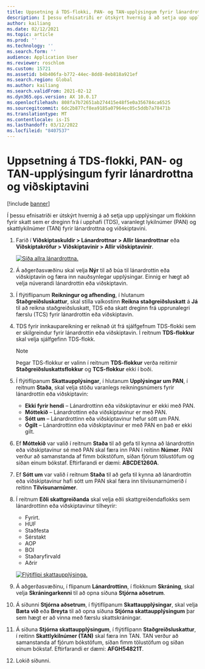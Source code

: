 ```yaml
---
title: Uppsetning á TDS-flokki, PAN- og TAN-upplýsingum fyrir lánardrottna og viðskiptavini
description: Í þessu efnisatriði er útskýrt hvernig á að setja upp upplýsingar um flokkinn fyrir skatt sem er dreginn frá í upphafi (TDS), varanlegt lykilnúmer (PAN) og skattlykilnúmer (TAN) fyrir lánardrottna og viðskiptavini.
author: kailiang
ms.date: 02/12/2021
ms.topic: article
ms.prod: ''
ms.technology: ''
ms.search.form: ''
audience: Application User
ms.reviewer: roschlom
ms.custom: 15721
ms.assetid: b4b406fa-b772-44ec-8dd8-8eb818a921ef
ms.search.region: Global
ms.author: kailiang
ms.search.validFrom: 2021-02-12
ms.dyn365.ops.version: AX 10.0.17
ms.openlocfilehash: 808fa7b72651ab274415e48f5e0a356784ca6525
ms.sourcegitcommit: 6dc2b877cf8ea9185a07964ec05c5ddb7a78471b
ms.translationtype: MT
ms.contentlocale: is-IS
ms.lasthandoff: 03/12/2022
ms.locfileid: "8407537"
---
```

# <a name="tds-group-pan-and-tan-information-setup-for-vendors-and-customers"></a>Uppsetning á TDS-flokki, PAN- og TAN-upplýsingum fyrir lánardrottna og viðskiptavini

[!include [banner](../includes/banner.md)]

Í þessu efnisatriði er útskýrt hvernig á að setja upp upplýsingar um flokkinn fyrir skatt sem er dreginn frá í upphafi (TDS), varanlegt lykilnúmer (PAN) og skattlykilnúmer (TAN) fyrir lánardrottna og viðskiptavini.

1. Farið í **Viðskiptaskuldir \> Lánardrottnar \> Allir lánardrottnar** eða **Viðskiptakröfur \> Viðskiptavinir \> Allir viðskiptavinir**.

    [![Síða allra lánardrottna.](./media/apac-ind-TDS-55.png)](./media/apac-ind-TDS-55.png)

2. Á aðgerðasvæðinu skal velja **Nýr** til að búa til lánardrottin eða viðskiptavin og færa inn nauðsynlegar upplýsingar. Einnig er hægt að velja núverandi lánardrottin eða viðskiptavin.
3. Í flýtiflipanum **Reikningur og afhending**, í hlutanum **Staðgreiðsluskattur**, skal stilla valkostinn **Reikna staðgreiðsluskatt** á **Já** til að reikna staðgreiðsluskatt, TDS eða skatt dreginn frá upprunalegri færslu (TCS) fyrir lánardrottin eða viðskiptavin.
4. TDS fyrir innkaupareikning er reiknað út frá sjálfgefnum TDS-flokki sem er skilgreindur fyrir lánardrottin eða viðskiptavin. Í reitnum **TDS-flokkur** skal velja sjálfgefinn TDS-flokk.

    > [!NOTE]
    > Þegar TDS-flokkur er valinn í reitnum **TDS-flokkur** verða reitirnir **Staðgreiðsluskattsflokkur** og **TCS-flokkur** ekki í boði.

5. Í flýtiflipanum **Skattaupplýsingar**, í hlutanum **Upplýsingar um PAN**, í reitnum **Staða**, skal velja stöðu varanlegs reikningsnúmers fyrir lánardrottin eða viðskiptavin:

    - **Ekki fyrir hendi** – Lánardrottinn eða viðskiptavinur er ekki með PAN.
    - **Móttekið** – Lánardrottinn eða viðskiptavinur er með PAN.
    - **Sótt um** – Lánardrottinn eða viðskiptavinur hefur sótt um PAN.
    - **Ógilt** – Lánardrottinn eða viðskiptavinur er með PAN en það er ekki gilt.

6. Ef **Móttekið** var valið í reitnum **Staða** til að gefa til kynna að lánardrottin eða viðskiptavinur sé með PAN skal færa inn PAN í reitinn **Númer**. PAN verður að samanstanda af fimm bókstöfum, síðan fjórum tölustöfum og síðan einum bókstaf. Eftirfarandi er dæmi: **ABCDE1260A**.
7. Ef **Sótt um** var valið í reitnum **Staða** til að gefa til kynna að lánardrottin eða viðskiptavinur hafi sótt um PAN skal færa inn tilvísunarnúmerið í reitinn **Tilvísunarnúmer**.
8. Í reitnum **Eðli skattgreiðanda** skal velja eðli skattgreiðendaflokks sem lánardrottinn eða viðskiptavinur tilheyrir:

    - Fyrirt.  
    - HUF
    - Staðfesta
    - Sérstakt
    - AOP
    - BOI
    - Staðaryfirvald
    - Aðrir

    [![Flýtiflipi skattaupplýsinga.](./media/apac-ind-TDS-56.png)](./media/apac-ind-TDS-56.png)

9. Á aðgerðasvæðinu, í flipanum **Lánardrottinn**, í flokknum **Skráning**, skal velja **Skráningarkenni** til að opna síðuna **Stjórna aðsetrum**.
10. Á síðunni **Stjórna aðsetrum**, í flýtiflipanum **Skattaupplýsingar**, skal velja **Bæta við** eða **Breyta** til að opna síðuna **Stjórna skattaupplýsingum** þar sem hægt er að vinna með færslu skattskráningar.
11. Á síðuna **Stjórna skattaupplýsingum**, í flýtiflipann **Staðgreiðsluskattur**, í reitinn **Skattlykilnúmer (TAN)** skal færa inn TAN. TAN verður að samanstanda af fjórum bókstöfum, síðan fimm tölustöfum og síðan einum bókstaf. Eftirfarandi er dæmi: **AFGH54821T**.
12. Lokið síðunni.
